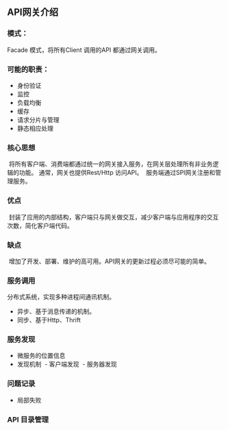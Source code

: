 ## API网关介绍

### 模式：
  
  Facade 模式，将所有Client 调用的API 都通过网关调用。

### 可能的职责：

- 身份验证
- 监控
- 负载均衡
- 缓存
- 请求分片与管理
- 静态相应处理

### 核心思想

  将所有客户端、消费端都通过统一的网关接入服务，在网关层处理所有非业务逻辑的功能。 通常，网关也提供Rest/Http 访问API。
  服务端通过SPI网关注册和管理服务。
  
### 优点
  
  封装了应用的内部结构，客户端只与网关做交互，减少客户端与应用程序的交互次数，简化客户端代码。
  
### 缺点
  
  增加了开发、部署、维护的高可用。API网关的更新过程必须尽可能的简单。
  
### 服务调用

分布式系统，实现多种进程间通讯机制。
- 异步、基于消息传递的机制。
- 同步、基于Http、Thrift

### 服务发现

- 微服务的位置信息
- 发现机制
  - 客户端发现
  - 服务器发现

### 问题记录

- 局部失败

### API 目录管理
